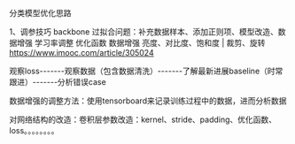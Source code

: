 分类模型优化思路

1、调参技巧
    backbone
    过拟合问题：补充数据样本、添加正则项、模型改造、数据增强
    学习率调整
    优化函数
    数据增强
        亮度、对比度、饱和度 |  裁剪、旋转  
https://www.imooc.com/article/305024 

观察loss-------观察数据（包含数据清洗）-------了解最新进展baseline（时常跟进）-------分析错误case  



数据增强的调整方法：使用tensorboard来记录训练过程中的数据，进而分析数据 

对网络结构的改造：卷积层参数改造：kernel、stride、padding、优化函数、loss。。。。。。。。


